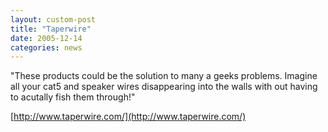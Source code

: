 ```yaml
---
layout: custom-post
title: "Taperwire"
date: 2005-12-14
categories: news
---
```


"These products could be the solution to many a geeks problems. Imagine all your cat5 and speaker wires disappearing into the walls with out having to acutally fish them through!"

[http://www.taperwire.com/](http://www.taperwire.com/)